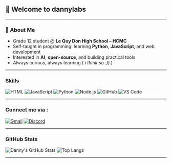 ## 👋 Welcome to dannylabs

<!--
I'm currently a student at Le Quy Don High School in Ho Chi Minh City, Vietnam 🇻🇳. I'm just sharing some lame project that i've done by myself =) 

+ About Me
- Grade 12 student @ Le Quy Don High School
- Self-taught in programming: currently learning Python, JavaScript, and building small projects
- Interested in web development, AI, and open-source projects
- Always curious, always learning ( i think so :)) ) 

+ Connect with me via : 
Email: dannyhong2310@gmail.com
Discord: danndann_
-->


---

### 📌 About Me

- Grade 12 student @ **Le Quy Don High School – HCMC**
- Self-taught in programming: learning **Python**, **JavaScript**, and web development
- Interested in **AI**, **open-source**, and building practical tools
- Always curious, always learning ( _i think so :))_ )

---

### Skills

![HTML](https://img.shields.io/badge/HTML-E34F26?style=flat&logo=html5&logoColor=white)
![JavaScript](https://img.shields.io/badge/JavaScript-F7DF1E?style=flat&logo=javascript&logoColor=black)
![Python](https://img.shields.io/badge/Python-3776AB?style=flat&logo=python&logoColor=white)
![Node.js](https://img.shields.io/badge/Node.js-339933?style=flat&logo=node.js&logoColor=white)
![GitHub](https://img.shields.io/badge/GitHub-100000?style=flat&logo=github&logoColor=white)
![VS Code](https://img.shields.io/badge/VS%20Code-007ACC?style=flat&logo=visual-studio-code&logoColor=white)

---

### Connect me via : 

[![Gmail](https://img.shields.io/badge/Gmail-dannyhong2310@gmail.com-red?style=flat&logo=gmail)](mailto:dannyhong2310@gmail.com)
[![Discord](https://img.shields.io/badge/Discord-danndann_-5865F2?style=flat&logo=discord)](https://discord.com)

---

### GitHub Stats

![Danny's GitHub Stats](https://github-readme-stats.vercel.app/api?username=dannylabs-vn&show_icons=true&theme=radical)
![Top Langs](https://github-readme-stats.vercel.app/api/top-langs/?username=dannylabs-vn&layout=compact&theme=radical)

---
